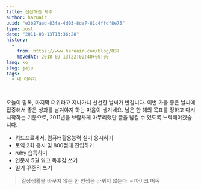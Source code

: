 ```yaml
---
title: 선선해진 제주
author: haruair
uuid: "e3b27aad-83fa-4d03-8da7-81c4ffdf8e75"
type: post
date: "2011-08-13T13:36:28"
history:
  - 
    from: https://www.haruair.com/blog/837
    movedAt: 2018-09-13T22:02:40+00:00
lang: ko
slug: jeju
tags:
  - 내 이야기

---
```

오늘이 말복, 마지막 더위라고 지나가니 선선한 날씨가 반깁니다. 이번 가을 좋은 날씨에 집중해서 좋은 성과를 남겨야지 하는 마음이 생기네요. 남은 한 해의 목표를 정하고 다시 시작하는 기분으로, 2011년을 보람차게 마무리했단 글을 남길 수 있도록 노력해야겠습니다.

  * 워드프로세서, 컴퓨터활용능력 실기 응시하기
  * 토익 2회 응시 및 800점대 진입하기
  * ruby 습득하기
  * 인문서 5권 읽고 독후감 쓰기
  * 일기 꾸준히 쓰기

> 일상생활을 바꾸지 않는 한 인생은 바뀌지 않는다. &#8211; 마이크 머독
